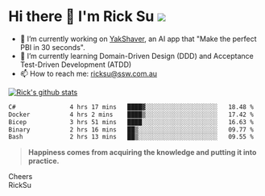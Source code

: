 # Hi there 👋 I'm Rick Su ![](https://komarev.com/ghpvc/?username=ricksu978)
<!--
**ricksu978/ricksu978** is a ✨ _special_ ✨ repository because its `README.md` (this file) appears on your GitHub profile.

Here are some ideas to get you started:
-->
- 🔭 I’m currently working on [YakShaver](https://yakshaver.ai/), an AI app that "Make the perfect PBI in 30 seconds".
- 🌱 I’m currently learning Domain-Driven Design (DDD) and Acceptance Test-Driven Development (ATDD)
- 📫 How to reach me: ricksu@ssw.com.au
<!--
- 👯 I’m looking to collaborate on ...
- 🤔 I’m looking for help with ...
- 💬 Ask me about ...
-->
<!--
- 😄 Pronouns: ...
- ⚡ Fun fact: ...
-->
[![Rick's github stats](https://github-readme-stats.vercel.app/api?username=ricksu978&theme=dark)](https://github.com/ricksu978/ricksu978)

<!--START_SECTION:waka-->

```txt
C#               4 hrs 17 mins   ████▓░░░░░░░░░░░░░░░░░░░░   18.48 %
Docker           4 hrs 2 mins    ████▒░░░░░░░░░░░░░░░░░░░░   17.42 %
Bicep            3 hrs 51 mins   ████░░░░░░░░░░░░░░░░░░░░░   16.63 %
Binary           2 hrs 16 mins   ██▒░░░░░░░░░░░░░░░░░░░░░░   09.77 %
Bash             2 hrs 13 mins   ██▒░░░░░░░░░░░░░░░░░░░░░░   09.55 %
```

<!--END_SECTION:waka-->

> **Happiness comes from acquiring the knowledge and putting it into practice.**

Cheers  
RickSu 
